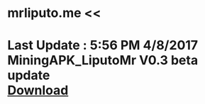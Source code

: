 # mrliputo.me <<
# Last Update : 5:56 PM 4/8/2017 <br> MiningAPK_LiputoMr V0.3 beta update   <br> <a href="https://github.com/mrafiqiliputo/Apkmining/releases/download/0.4/MiningApk_LiputoMr.apk"> Download </a>
